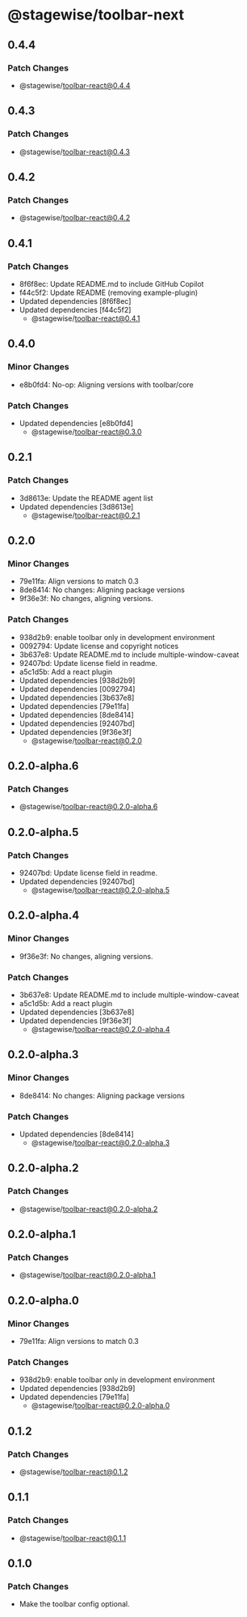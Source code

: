 # @stagewise/toolbar-next

## 0.4.4

### Patch Changes

- @stagewise/toolbar-react@0.4.4

## 0.4.3

### Patch Changes

- @stagewise/toolbar-react@0.4.3

## 0.4.2

### Patch Changes

- @stagewise/toolbar-react@0.4.2

## 0.4.1

### Patch Changes

- 8f6f8ec: Update README.md to include GitHub Copilot
- f44c5f2: Update README (removing example-plugin)
- Updated dependencies [8f6f8ec]
- Updated dependencies [f44c5f2]
  - @stagewise/toolbar-react@0.4.1

## 0.4.0

### Minor Changes

- e8b0fd4: No-op: Aligning versions with toolbar/core

### Patch Changes

- Updated dependencies [e8b0fd4]
  - @stagewise/toolbar-react@0.3.0

## 0.2.1

### Patch Changes

- 3d8613e: Update the README agent list
- Updated dependencies [3d8613e]
  - @stagewise/toolbar-react@0.2.1

## 0.2.0

### Minor Changes

- 79e11fa: Align versions to match 0.3
- 8de8414: No changes: Aligning package versions
- 9f36e3f: No changes, aligning versions.

### Patch Changes

- 938d2b9: enable toolbar only in development environment
- 0092794: Update license and copyright notices
- 3b637e8: Update README.md to include multiple-window-caveat
- 92407bd: Update license field in readme.
- a5c1d5b: Add a react plugin
- Updated dependencies [938d2b9]
- Updated dependencies [0092794]
- Updated dependencies [3b637e8]
- Updated dependencies [79e11fa]
- Updated dependencies [8de8414]
- Updated dependencies [92407bd]
- Updated dependencies [9f36e3f]
  - @stagewise/toolbar-react@0.2.0

## 0.2.0-alpha.6

### Patch Changes

- @stagewise/toolbar-react@0.2.0-alpha.6

## 0.2.0-alpha.5

### Patch Changes

- 92407bd: Update license field in readme.
- Updated dependencies [92407bd]
  - @stagewise/toolbar-react@0.2.0-alpha.5

## 0.2.0-alpha.4

### Minor Changes

- 9f36e3f: No changes, aligning versions.

### Patch Changes

- 3b637e8: Update README.md to include multiple-window-caveat
- a5c1d5b: Add a react plugin
- Updated dependencies [3b637e8]
- Updated dependencies [9f36e3f]
  - @stagewise/toolbar-react@0.2.0-alpha.4

## 0.2.0-alpha.3

### Minor Changes

- 8de8414: No changes: Aligning package versions

### Patch Changes

- Updated dependencies [8de8414]
  - @stagewise/toolbar-react@0.2.0-alpha.3

## 0.2.0-alpha.2

### Patch Changes

- @stagewise/toolbar-react@0.2.0-alpha.2

## 0.2.0-alpha.1

### Patch Changes

- @stagewise/toolbar-react@0.2.0-alpha.1

## 0.2.0-alpha.0

### Minor Changes

- 79e11fa: Align versions to match 0.3

### Patch Changes

- 938d2b9: enable toolbar only in development environment
- Updated dependencies [938d2b9]
- Updated dependencies [79e11fa]
  - @stagewise/toolbar-react@0.2.0-alpha.0

## 0.1.2

### Patch Changes

- @stagewise/toolbar-react@0.1.2

## 0.1.1

### Patch Changes

- @stagewise/toolbar-react@0.1.1

## 0.1.0

### Patch Changes

- Make the toolbar config optional.
